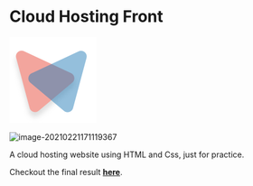 # Cloud Hosting Front


![logo](./images/tab.svg)

![image-20210221171119367](https://uupload.ir/files/93ei_selection_128.png)



A cloud hosting website using HTML and Css, just for practice.

Checkout the final result [**here**](https://cloud-hosting-front.netlify.app/).
